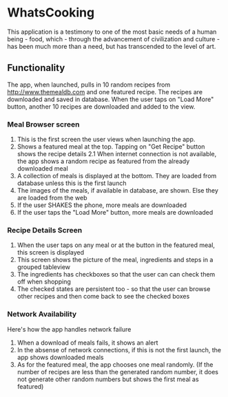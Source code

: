 # WhatsCooking
This application is a testimony to one of the most basic needs of a human being - food, which - through the advancement of civilization and culture - has been much more than a need, but has transcended to the level of art. 

## Functionality
The app, when launched, pulls in 10 random recipes from http://www.themealdb.com and one featured recipe. The recipes are downloaded and saved in database. When the user taps on "Load More" button, another 10 recipes are downloaded and added to the view. 

### Meal Browser screen

1. This is the first screen the user views when launching the app.
2. Shows a featured meal at the top. Tapping on "Get Recipe" button shows the recipe details
  2.1 When internet connection is not available, the app shows a random recipe as featured from the already downloaded meal
3. A collection of meals is displayed at the bottom. They are loaded from database unless this is the first launch
4. The images of the meals, if available in database, are shown. Else they are loaded from the web
5. If the user SHAKES the phone, more meals are downloaded
6. If the user taps the "Load More" button, more meals are downloaded

### Recipe Details Screen

1. When the user taps on any meal or at the button in the featured meal, this screen is displayed
2. This screen shows the picture of the meal, ingredients and steps in a grouped tableview
3. The ingredients has checkboxes so that the user can can check them off when shopping
4. The checked states are persistent too - so that the user can browse other recipes and then come back to see the checked boxes

### Network Availability

Here's how the app handles network failure

1. When a download of meals fails, it shows an alert
2. In the absense of network connections, if this is not the first launch, the app shows downloaded meals
3. As for the featured meal, the app chooses one meal randomly. (If the number of recipes are less than the generated random number, it does not generate other random numbers but shows the first meal as featured)


